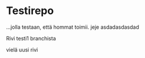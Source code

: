 # Testirepo

...jolla testaan, että hommat toimii.
jeje
asdadasdasdad

Rivi testi1 branchista

vielä uusi rivi
